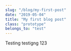 ```yaml
---
slug: "/blog/my-first-post"
date: "2019-05-04"
title: "My first blog post"
class: "prototype"
belongs_to: "test"
---
```


Testing testigng 123